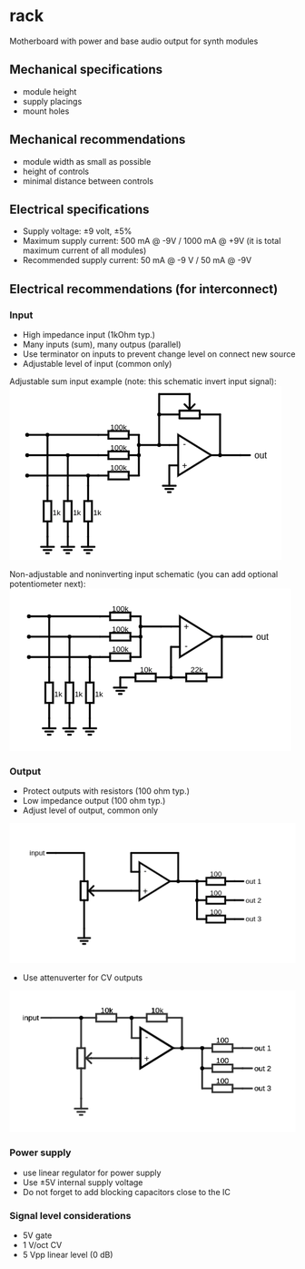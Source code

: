 # rack
Motherboard with power and base audio output for synth modules

## Mechanical specifications

* module height
* supply placings
* mount holes

## Mechanical recommendations

* module width as small as possible
* height of controls
* minimal distance between controls

## Electrical specifications

* Supply voltage: ±9 volt, ±5%
* Maximum supply current: 500 mA @ -9V / 1000 mA @ +9V (it is total maximum current of all modules)
* Recommended supply current: 50 mA @ -9 V / 50 mA @ -9V

## Electrical recommendations (for interconnect)

### Input
* High impedance input (1kOhm typ.)
* Many inputs (sum), many outpus (parallel)
* Use terminator on inputs to prevent change level on connect new source
* Adjustable level of input (common only)

Adjustable sum input example (note: this schematic invert input signal):
![input example](spec/input.png)

Non-adjustable and noninverting input schematic (you can add optional potentiometer next):
![input noninverting example](spec/input_noninv.png)

### Output
* Protect outputs with resistors (100 ohm typ.)
* Low impedance output (100 ohm typ.)
* Adjust level of output, common only

![output attenuator example](spec/attenuator.png)

* Use attenuverter for CV outputs

![output attenuverter example](spec/attenuverter_output.png)

### Power supply

* use linear regulator for power supply
* Use ±5V internal supply voltage
* Do not forget to add blocking capacitors close to the IC

### Signal level considerations
* 5V gate
* 1 V/oct CV
* 5 Vpp linear level (0 dB)
